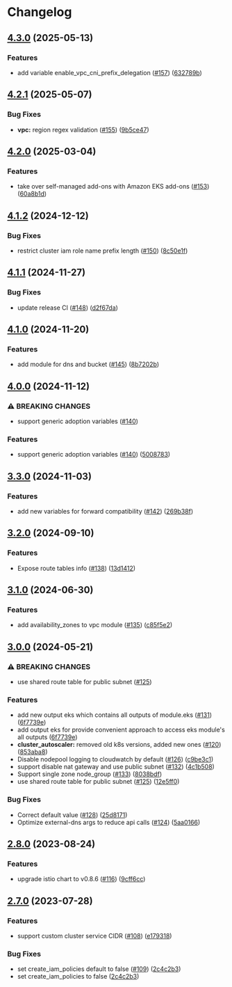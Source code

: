 # Changelog

## [4.3.0](https://github.com/streamnative/terraform-aws-cloud/compare/v4.2.1...v4.3.0) (2025-05-13)


### Features

* add variable enable_vpc_cni_prefix_delegation ([#157](https://github.com/streamnative/terraform-aws-cloud/issues/157)) ([632789b](https://github.com/streamnative/terraform-aws-cloud/commit/632789bf9edd7a584d08c748e268463b78baa902))

## [4.2.1](https://github.com/streamnative/terraform-aws-cloud/compare/v4.2.0...v4.2.1) (2025-05-07)


### Bug Fixes

* **vpc:** region regex validation ([#155](https://github.com/streamnative/terraform-aws-cloud/issues/155)) ([9b5ce47](https://github.com/streamnative/terraform-aws-cloud/commit/9b5ce47e533642fa282554910384fab7af2665de))

## [4.2.0](https://github.com/streamnative/terraform-aws-cloud/compare/v4.1.2...v4.2.0) (2025-03-04)


### Features

* take over self-managed add-ons with Amazon EKS add-ons ([#153](https://github.com/streamnative/terraform-aws-cloud/issues/153)) ([60a8b1d](https://github.com/streamnative/terraform-aws-cloud/commit/60a8b1d0a83d03addb664477a6b32c353187d3c9))

## [4.1.2](https://github.com/streamnative/terraform-aws-cloud/compare/v4.1.1...v4.1.2) (2024-12-12)


### Bug Fixes

* restrict cluster iam role name prefix length ([#150](https://github.com/streamnative/terraform-aws-cloud/issues/150)) ([8c50e1f](https://github.com/streamnative/terraform-aws-cloud/commit/8c50e1fb9f4e971c924549db4226e1c106e81c27))

## [4.1.1](https://github.com/streamnative/terraform-aws-cloud/compare/v4.1.0...v4.1.1) (2024-11-27)


### Bug Fixes

* update release CI ([#148](https://github.com/streamnative/terraform-aws-cloud/issues/148)) ([d2f67da](https://github.com/streamnative/terraform-aws-cloud/commit/d2f67da974035398a8cc6a00ad2c3e4f552cbad9))

## [4.1.0](https://github.com/streamnative/terraform-aws-cloud/compare/v4.0.0...v4.1.0) (2024-11-20)


### Features

* add module for dns and bucket ([#145](https://github.com/streamnative/terraform-aws-cloud/issues/145)) ([8b7202b](https://github.com/streamnative/terraform-aws-cloud/commit/8b7202b17bb7abe4e0f84e7785efbe1fa4c42635))

## [4.0.0](https://github.com/streamnative/terraform-aws-cloud/compare/v3.3.0...v4.0.0) (2024-11-12)


### ⚠ BREAKING CHANGES

* support generic adoption variables ([#140](https://github.com/streamnative/terraform-aws-cloud/issues/140))

### Features

* support generic adoption variables ([#140](https://github.com/streamnative/terraform-aws-cloud/issues/140)) ([5008783](https://github.com/streamnative/terraform-aws-cloud/commit/5008783e9a3d856d9e16309c73aa5930479389f0))

## [3.3.0](https://github.com/streamnative/terraform-aws-cloud/compare/v3.2.0...v3.3.0) (2024-11-03)


### Features

* add new variables for forward compatibility ([#142](https://github.com/streamnative/terraform-aws-cloud/issues/142)) ([269b38f](https://github.com/streamnative/terraform-aws-cloud/commit/269b38fbc31e9464921ddf046629fb4ccaee7c4c))

## [3.2.0](https://github.com/streamnative/terraform-aws-cloud/compare/v3.1.0...v3.2.0) (2024-09-10)


### Features

* Expose route tables info ([#138](https://github.com/streamnative/terraform-aws-cloud/issues/138)) ([13d1412](https://github.com/streamnative/terraform-aws-cloud/commit/13d141209539f4ef25eae9f87284eba0c0397170))

## [3.1.0](https://github.com/streamnative/terraform-aws-cloud/compare/v3.0.0...v3.1.0) (2024-06-30)


### Features

* add availability_zones to vpc module ([#135](https://github.com/streamnative/terraform-aws-cloud/issues/135)) ([c85f5e2](https://github.com/streamnative/terraform-aws-cloud/commit/c85f5e2b737d12543262b6502ac01576879d6113))

## [3.0.0](https://github.com/streamnative/terraform-aws-cloud/compare/v2.8.0...v3.0.0) (2024-05-21)


### ⚠ BREAKING CHANGES

* use shared route table for public subnet ([#125](https://github.com/streamnative/terraform-aws-cloud/issues/125))

### Features

* add new output eks which contains all outputs of module.eks ([#131](https://github.com/streamnative/terraform-aws-cloud/issues/131)) ([6f7739e](https://github.com/streamnative/terraform-aws-cloud/commit/6f7739eb8d41f6dfb971cc2eee6f7c9713977432))
* add output eks for provide convenient approach to access eks module's all outputs ([6f7739e](https://github.com/streamnative/terraform-aws-cloud/commit/6f7739eb8d41f6dfb971cc2eee6f7c9713977432))
* **cluster_autoscaler:** removed old k8s versions, added new ones ([#120](https://github.com/streamnative/terraform-aws-cloud/issues/120)) ([853aba8](https://github.com/streamnative/terraform-aws-cloud/commit/853aba86bd144b3462947f02ce83513569cd67af))
* Disable nodepool logging to cloudwatch by default ([#126](https://github.com/streamnative/terraform-aws-cloud/issues/126)) ([c9be3c1](https://github.com/streamnative/terraform-aws-cloud/commit/c9be3c188be0ab67927c799b52c1d88e6f3bb1e6))
* support disable nat gateway and use public subnet ([#132](https://github.com/streamnative/terraform-aws-cloud/issues/132)) ([4c1b508](https://github.com/streamnative/terraform-aws-cloud/commit/4c1b508055a51ab9a8df3efd92785a6ac9c95736))
* Support single zone node_group ([#133](https://github.com/streamnative/terraform-aws-cloud/issues/133)) ([8038bdf](https://github.com/streamnative/terraform-aws-cloud/commit/8038bdf08874221ac2778253148a97bd0c04aa8c))
* use shared route table for public subnet ([#125](https://github.com/streamnative/terraform-aws-cloud/issues/125)) ([12e5ff0](https://github.com/streamnative/terraform-aws-cloud/commit/12e5ff074f4dfb03d8804ccfdc6adbaa55198400))


### Bug Fixes

* Correct default value ([#128](https://github.com/streamnative/terraform-aws-cloud/issues/128)) ([25d8171](https://github.com/streamnative/terraform-aws-cloud/commit/25d8171ff57a4bb83d697c718289b12cb3030b6a))
* Optimize external-dns args to reduce api calls ([#124](https://github.com/streamnative/terraform-aws-cloud/issues/124)) ([5aa0166](https://github.com/streamnative/terraform-aws-cloud/commit/5aa01668a2735698d7ede1e31354e11529fe0710))

## [2.8.0](https://github.com/streamnative/terraform-aws-cloud/compare/v2.7.0...v2.8.0) (2023-08-24)


### Features

* upgrade istio chart to v0.8.6 ([#116](https://github.com/streamnative/terraform-aws-cloud/issues/116)) ([9cff6cc](https://github.com/streamnative/terraform-aws-cloud/commit/9cff6ccc5e5af0d9bb4814eb9fbe2d1e7bf02ece))

## [2.7.0](https://github.com/streamnative/terraform-aws-cloud/compare/v2.6.0...v2.7.0) (2023-07-28)


### Features

* support custom cluster service CIDR ([#108](https://github.com/streamnative/terraform-aws-cloud/issues/108)) ([e179318](https://github.com/streamnative/terraform-aws-cloud/commit/e17931884a4b1d6795621f8b9a61d3b4e79bef2f))


### Bug Fixes

* set create_iam_policies default to false ([#109](https://github.com/streamnative/terraform-aws-cloud/issues/109)) ([2c4c2b3](https://github.com/streamnative/terraform-aws-cloud/commit/2c4c2b3842b16e884f1bb41b8b66aec0addc6812))
* set create_iam_policies to false ([2c4c2b3](https://github.com/streamnative/terraform-aws-cloud/commit/2c4c2b3842b16e884f1bb41b8b66aec0addc6812))
